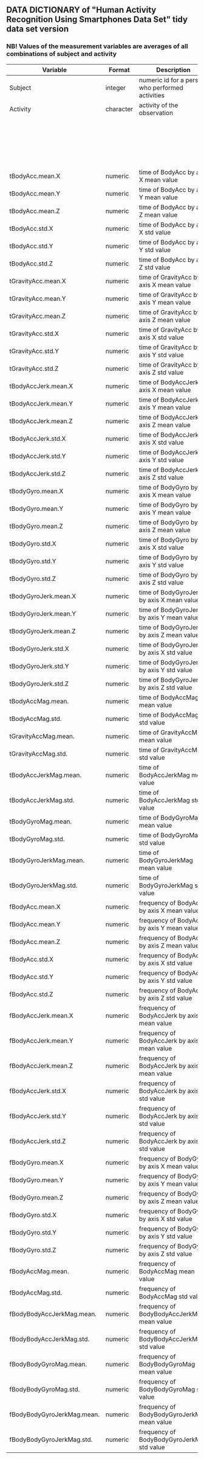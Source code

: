 ## DATA DICTIONARY of "Human Activity Recognition Using Smartphones Data Set" tidy data set version




### NB! Values of the measurement variables are averages of all combinations of subject and activity
| Variable | Format | Description | Valid range or Values |
| --- | --- | --- | --- |
| Subject | integer | numeric id for a person who performed activities | 1-30 |
| Activity | character | activity of the observation | WALKING |
|   |   |   | WALKING_UPSTAIRS |
|   |   |   | WALKING_DOWNSTAIRS |
|   |   |   | SITTING |
|   |   |   | STANDING |
|   |   |   | LAYING |
| tBodyAcc.mean.X | numeric | time of BodyAcc by axis X mean value | -1.0  ... 1.0 |
| tBodyAcc.mean.Y | numeric | time of BodyAcc by axis Y mean value | -1.0  ... 1.0 |
| tBodyAcc.mean.Z | numeric | time of BodyAcc by axis Z mean value | -1.0  ... 1.0 |
| tBodyAcc.std.X | numeric | time of BodyAcc by axis X std value | -1.0  ... 1.0 |
| tBodyAcc.std.Y | numeric | time of BodyAcc by axis Y std value | -1.0  ... 1.0 |
| tBodyAcc.std.Z | numeric | time of BodyAcc by axis Z std value | -1.0  ... 1.0 |
| tGravityAcc.mean.X | numeric | time of GravityAcc by axis X mean value | -1.0  ... 1.0 |
| tGravityAcc.mean.Y | numeric | time of GravityAcc by axis Y mean value | -1.0  ... 1.0 |
| tGravityAcc.mean.Z | numeric | time of GravityAcc by axis Z mean value | -1.0  ... 1.0 |
| tGravityAcc.std.X | numeric | time of GravityAcc by axis X std value | -1.0  ... 1.0 |
| tGravityAcc.std.Y | numeric | time of GravityAcc by axis Y std value | -1.0  ... 1.0 |
| tGravityAcc.std.Z | numeric | time of GravityAcc by axis Z std value | -1.0  ... 1.0 |
| tBodyAccJerk.mean.X | numeric | time of BodyAccJerk by axis X mean value | -1.0  ... 1.0 |
| tBodyAccJerk.mean.Y | numeric | time of BodyAccJerk by axis Y mean value | -1.0  ... 1.0 |
| tBodyAccJerk.mean.Z | numeric | time of BodyAccJerk by axis Z mean value | -1.0  ... 1.0 |
| tBodyAccJerk.std.X | numeric | time of BodyAccJerk by axis X std value | -1.0  ... 1.0 |
| tBodyAccJerk.std.Y | numeric | time of BodyAccJerk by axis Y std value | -1.0  ... 1.0 |
| tBodyAccJerk.std.Z | numeric | time of BodyAccJerk by axis Z std value | -1.0  ... 1.0 |
| tBodyGyro.mean.X | numeric | time of BodyGyro by axis X mean value | -1.0  ... 1.0 |
| tBodyGyro.mean.Y | numeric | time of BodyGyro by axis Y mean value | -1.0  ... 1.0 |
| tBodyGyro.mean.Z | numeric | time of BodyGyro by axis Z mean value | -1.0  ... 1.0 |
| tBodyGyro.std.X | numeric | time of BodyGyro by axis X std value | -1.0  ... 1.0 |
| tBodyGyro.std.Y | numeric | time of BodyGyro by axis Y std value | -1.0  ... 1.0 |
| tBodyGyro.std.Z | numeric | time of BodyGyro by axis Z std value | -1.0  ... 1.0 |
| tBodyGyroJerk.mean.X | numeric | time of BodyGyroJerk by axis X mean value | -1.0  ... 1.0 |
| tBodyGyroJerk.mean.Y | numeric | time of BodyGyroJerk by axis Y mean value | -1.0  ... 1.0 |
| tBodyGyroJerk.mean.Z | numeric | time of BodyGyroJerk by axis Z mean value | -1.0  ... 1.0 |
| tBodyGyroJerk.std.X | numeric | time of BodyGyroJerk by axis X std value | -1.0  ... 1.0 |
| tBodyGyroJerk.std.Y | numeric | time of BodyGyroJerk by axis Y std value | -1.0  ... 1.0 |
| tBodyGyroJerk.std.Z | numeric | time of BodyGyroJerk by axis Z std value | -1.0  ... 1.0 |
| tBodyAccMag.mean. | numeric | time of BodyAccMag mean value | -1.0  ... 1.0 |
| tBodyAccMag.std. | numeric | time of BodyAccMag std value | -1.0  ... 1.0 |
| tGravityAccMag.mean. | numeric | time of GravityAccMag mean value | -1.0  ... 1.0 |
| tGravityAccMag.std. | numeric | time of GravityAccMag std value | -1.0  ... 1.0 |
| tBodyAccJerkMag.mean. | numeric | time of BodyAccJerkMag mean value | -1.0  ... 1.0 |
| tBodyAccJerkMag.std. | numeric | time of BodyAccJerkMag std value | -1.0  ... 1.0 |
| tBodyGyroMag.mean. | numeric | time of BodyGyroMag mean value | -1.0  ... 1.0 |
| tBodyGyroMag.std. | numeric | time of BodyGyroMag std value | -1.0  ... 1.0 |
| tBodyGyroJerkMag.mean. | numeric | time of BodyGyroJerkMag mean value | -1.0  ... 1.0 |
| tBodyGyroJerkMag.std. | numeric | time of BodyGyroJerkMag std value | -1.0  ... 1.0 |
| fBodyAcc.mean.X | numeric | frequency of BodyAcc by axis X mean value | -1.0  ... 1.0 |
| fBodyAcc.mean.Y | numeric | frequency of BodyAcc by axis Y mean value | -1.0  ... 1.0 |
| fBodyAcc.mean.Z | numeric | frequency of BodyAcc by axis Z mean value | -1.0  ... 1.0 |
| fBodyAcc.std.X | numeric | frequency of BodyAcc by axis X std value | -1.0  ... 1.0 |
| fBodyAcc.std.Y | numeric | frequency of BodyAcc by axis Y std value | -1.0  ... 1.0 |
| fBodyAcc.std.Z | numeric | frequency of BodyAcc by axis Z std value | -1.0  ... 1.0 |
| fBodyAccJerk.mean.X | numeric | frequency of BodyAccJerk by axis X mean value | -1.0  ... 1.0 |
| fBodyAccJerk.mean.Y | numeric | frequency of BodyAccJerk by axis Y mean value | -1.0  ... 1.0 |
| fBodyAccJerk.mean.Z | numeric | frequency of BodyAccJerk by axis Z mean value | -1.0  ... 1.0 |
| fBodyAccJerk.std.X | numeric | frequency of BodyAccJerk by axis X std value | -1.0  ... 1.0 |
| fBodyAccJerk.std.Y | numeric | frequency of BodyAccJerk by axis Y std value | -1.0  ... 1.0 |
| fBodyAccJerk.std.Z | numeric | frequency of BodyAccJerk by axis Z std value | -1.0  ... 1.0 |
| fBodyGyro.mean.X | numeric | frequency of BodyGyro by axis X mean value | -1.0  ... 1.0 |
| fBodyGyro.mean.Y | numeric | frequency of BodyGyro by axis Y mean value | -1.0  ... 1.0 |
| fBodyGyro.mean.Z | numeric | frequency of BodyGyro by axis Z mean value | -1.0  ... 1.0 |
| fBodyGyro.std.X | numeric | frequency of BodyGyro by axis X std value | -1.0  ... 1.0 |
| fBodyGyro.std.Y | numeric | frequency of BodyGyro by axis Y std value | -1.0  ... 1.0 |
| fBodyGyro.std.Z | numeric | frequency of BodyGyro by axis Z std value | -1.0  ... 1.0 |
| fBodyAccMag.mean. | numeric | frequency of BodyAccMag mean value | -1.0  ... 1.0 |
| fBodyAccMag.std. | numeric | frequency of BodyAccMag std value | -1.0  ... 1.0 |
| fBodyBodyAccJerkMag.mean. | numeric | frequency of BodyBodyAccJerkMag mean value | -1.0  ... 1.0 |
| fBodyBodyAccJerkMag.std. | numeric | frequency of BodyBodyAccJerkMag std value | -1.0  ... 1.0 |
| fBodyBodyGyroMag.mean. | numeric | frequency of BodyBodyGyroMag mean value | -1.0  ... 1.0 |
| fBodyBodyGyroMag.std. | numeric | frequency of BodyBodyGyroMag std value | -1.0  ... 1.0 |
| fBodyBodyGyroJerkMag.mean. | numeric | frequency of BodyBodyGyroJerkMag mean value | -1.0  ... 1.0 |
| fBodyBodyGyroJerkMag.std. | numeric | frequency of BodyBodyGyroJerkMag std value | -1.0  ... 1.0 |
